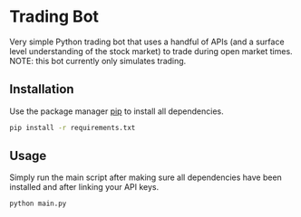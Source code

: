 # Trading Bot

Very simple Python trading bot that uses a handful of APIs (and a surface level understanding of the stock market) to trade during open market times. NOTE: this bot currently only simulates trading.

## Installation

Use the package manager [pip](https://pip.pypa.io/en/stable/) to install all dependencies.

```bash
pip install -r requirements.txt
```

## Usage

Simply run the main script after making sure all dependencies have been installed and after linking your API keys.

```bash
python main.py
```
